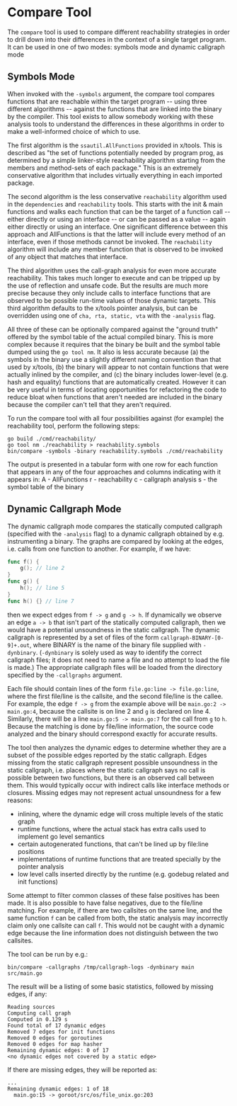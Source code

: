 # Compare Tool

The `compare` tool is used to compare different reachability strategies in order to drill down into their differences in the context of a single target program.  It can be used in one of two modes: symbols mode and dynamic callgraph mode

## Symbols Mode

When invoked with the `-symbols` argument, the compare tool compares functions that are reachable within the target program -- using three different algorithms -- against the functions that are linked into the binary by the compiler.  This tool exists to allow somebody working with these analysis tools to understand the differences in these algorithms in order to make a well-informed choice of which to use.  

The first algorithm is the `ssautil.AllFunctions` provided in x/tools.  This is described as "the set of functions potentially needed by program prog, as determined by a simple linker-style reachability algorithm starting from the members and method-sets of each package."  This is an extremely conservative algorithm that includes virtually everything in each imported package.

The second algorithm is the less conservative `reachability` algorithm used in the `dependencies` and `reachability` tools.  This starts with the init & main functions and walks each function that can be the target of a function call -- either directly or using an interface -- or can be passed as a value -- again either directly or using an interface.  One significant difference between this approach and AllFunctions is that the latter will include every method of an interface, even if those methods cannot be invoked.  The `reachability` algorithm will include any member function that is observed to be invoked of any object that matches that interface.

The third algorithm uses the call-graph analysis for even more accurate reachability.  This takes much longer to execute and can be tripped up by the use of reflection and unsafe code.  But the results are much more precise because they only include calls to interface functions that are observed to be possible run-time values of those dynamic targets.  This third algorithm defaults to the x/tools pointer analysis, but can be overridden using one of `cha, rta, static, vta` with the `-analysis` flag. 

All three of these can be optionally compared against the "ground truth" offered by the symbol table of the actual compiled binary.  This is more complex because it requires that the binary be built and the symbol table dumped using the `go tool nm`.  It also is less accurate because (a) the symbols in the binary use a slightly different naming convention than that used by x/tools, (b) the binary will appear to not contain functions that were actually inlined by the compiler, and (c) the binary includes lower-level (e.g. hash and equality) functions that are automatically created.  However it can be very useful in terms of locating opportunities for refactoring the code to reduce bloat when functions that aren't needed are included in the binary because the compiler can't tell that they aren't required.

To run the compare tool with all four possibilities against (for example) the reachability tool, perform the following steps:
```
go build ./cmd/reachability/
go tool nm ./reachability > reachability.symbols
bin/compare -symbols -binary reachability.symbols ./cmd/reachability 
```

The output is presented in a tabular form with one row for each function that appears in any of the four approaches and columns indicating with it appears in: 
 A - AllFunctions
 r - reachability
 c - callgraph analysis
 s - the symbol table of the binary  

## Dynamic Callgraph Mode

The dynamic callgraph mode compares the statically computed callgraph (specified with the `-analysis` flag) to a dynamic callgraph obtained by e.g. instrumenting a binary. The graphs are compared by looking at the edges, i.e. calls from one function to another. For example, if we have:

```go
func f() {
    g(); // line 2
}
func g() {
    h(); // line 5
}
func h() {} // line 7
```

then we expect edges from `f -> g` and `g -> h`. If dynamically we observe an edge `a -> b` that isn't part of the statically computed callgraph, then we would have a potential unsoundness in the static callgraph. The dynamic callgraph is represented by a set of files of the form `callgraph-BINARY-[0-9]+.out`, where BINARY is the name of the binary file supplied with `-dynbinary`. (`-dynbinary` is solely used as way to identify the correct callgraph files; it does not need to name a file and no attempt to load the file is made.) The appropriate callgraph files will be loaded from the directory specified by the `-callgraphs` argument.

Each file should contain lines of the form `file.go:line -> file.go:line`, where the first file/line is the callsite, and the second file/line is the callee. For example, the edge `f -> g` from the example above will be `main.go:2 -> main.go:4`, because the callsite is on line 2 and `g` is declared on line 4. Similarly, there will be a line `main.go:5 -> main.go:7` for the call from `g` to `h`. Because the matching is done by file/line information, the source code analyzed and the binary should correspond exactly for accurate results.

The tool then analyzes the dynamic edges to determine whether they are a subset of the possible edges reported by the static callgraph. Edges missing from the static callgraph represent possible unsoundness in the static callgraph, i.e. places where the static callgraph says no call is possible between two functions, but there is an observed call between them. This would typically occur with indirect calls like interface methods or closures. Missing edges may not represent actual unsoundness for a few reasons:
- inlining, where the dynamic edge will cross multiple levels of the static graph
- runtime functions, where the actual stack has extra calls used to implement go level semantics
- certain autogenerated functions, that can't be lined up by file:line positions
- implementations of runtime functions that are treated specially by the pointer analysis
- low level calls inserted directly by the runtime (e.g. godebug related and init functions)

Some attempt to filter common classes of these false positives has been made. It is also possible to have false negatives, due to the file/line matching. For example, if there are two callsites on the same line, and the same function `f` can be called from both, the static analysis may incorrectly claim only one callsite can call `f`. This would not be caught with a dynamic edge because the line information does not distinguish between the two callsites.

The tool can be run by e.g.:

```
bin/compare -callgraphs /tmp/callgraph-logs -dynbinary main src/main.go
```

The result will be a listing of some basic statistics, followed by missing edges, if any:

```
Reading sources
Computing call graph
Computed in 0.129 s
Found total of 17 dynamic edges
Removed 7 edges for init functions
Removed 0 edges for goroutines
Removed 0 edges for map hasher
Remaining dynamic edges: 0 of 17
<no dynamic edges not covered by a static edge>
```

If there are missing edges, they will be reported as:

```
...
Remaining dynamic edges: 1 of 18
  main.go:15 -> goroot/src/os/file_unix.go:203
```
